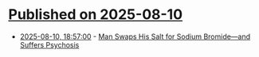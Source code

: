 # [Published on 2025-08-10](index.md)

* [2025-08-10, 18:57:00](https://soylentnews.org/article.pl?sid=25/08/09/091234&from=rss) - [Man Swaps His Salt for Sodium Bromide—and Suffers Psychosis](https://soylentnews.org/article.pl?sid=25/08/09/091234&from=rss)
